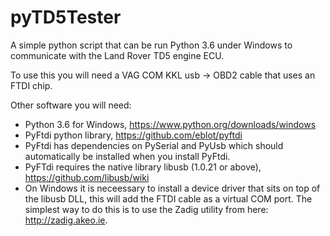 # pyTD5Tester

A simple python script that can be run Python 3.6 under Windows to communicate with the Land Rover TD5 engine ECU.

To use this you will need a VAG COM KKL usb -> OBD2 cable that uses an FTDI chip.

Other software you will need:

* Python 3.6 for Windows, https://www.python.org/downloads/windows
* PyFtdi python library, https://github.com/eblot/pyftdi
* PyFtdi has dependencies on  PySerial and PyUsb which should automatically be installed when you install PyFtdi.
* PyFTdi requires the native library libusb (1.0.21 or above), https://github.com/libusb/wiki
* On Windows it is neceessary to install a device driver that sits on top of the libusb DLL, this will add the FTDI cable as a virtual COM port. The simplest way to do this is to use the Zadig utility from here: http://zadig.akeo.ie.
